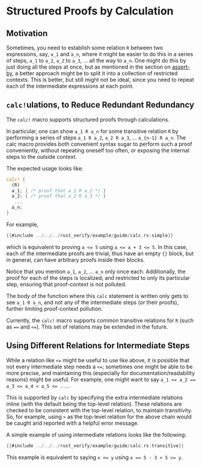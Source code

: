 # Structured Proofs by Calculation

## Motivation

Sometimes, you need to establish some relation `R` between two expressions, say,
`a_1` and `a_n`, where it might be easier to do this in a series of steps, `a_1`
to `a_2`, `a_2` to `a_3`, ... all the way to `a_n`. One might do this by just
doing all the steps at once, but as mentioned in the section on
[assert-by](./assert_by.md), a better approach might be to split it into a
collection of restricted contexts. This is better, but still might not be ideal,
since you need to repeat each of the intermediate expressions at each point.

## `calc!`ulations, to Reduce Redundant Redundancy

The `calc!` macro supports structured proofs through calculations.

In particular, one can show `a_1 R a_n` for some transitive relation `R` by performing a series
of steps `a_1 R a_2`, `a_2 R a_3`, ... `a_{n-1} R a_n`. The calc macro provides both convenient
syntax sugar to perform such a proof conveniently, without repeating oneself too often, or
exposing the internal steps to the outside context.

The expected usage looks like:

```rust
calc! {
  (R)
  a_1; { /* proof that a_1 R a_2 */ }
  a_2; { /* proof that a_2 R a_3 */ }
   ...
  a_n;
}
```

For example,

```rust
{{#include ../../../rust_verify/example/guide/calc.rs:simple}}
```

which is equivalent to proving `a <= 5` using `a <= a + 3 <= 5`. In this case, each
of the intermediate proofs are trivial, thus have an empty `{}` block, but in
general, can have arbitrary proofs inside their blocks.

Notice that you mention `a_1`, `a_2`, ... `a_n` only once each. Additionally,
the proof for each of the steps is localized, and restricted to only its
particular step, ensuring that proof-context is not polluted.

The body of the function where this `calc` statement is written only gets to see
`a_1 R a_n`, and not any of the intermediate steps (or their proofs), further
limiting proof-context pollution.

Currently, the `calc!` macro supports common transitive relations for `R` (such
as `==` and `<=`). This set of relations may be extended in the future.

## Using Different Relations for Intermediate Steps

While a relation like `<=` might be useful to use like above, it is possible
that not every intermediate step needs a `<=`; sometimes one might be able to be
more precise, and maintaining this (especially for documentation/readability
reasons) might be useful. For example, one might want to say `a_1 <= a_2 == a_3
<= a_4 < a_5 <= ...`.

This is supported by `calc` by specifying the extra intermediate relations
inline (with the default being the top-level relation). These relations are
checked to be consistent with the top-level relation, to maintain transitivity.
So, for example, using `>` as the top-level relation for the above chain
would be caught and reported with a helpful error message.

A simple example of using intermediate relations looks like the following:

```rust
{{#include ../../../rust_verify/example/guide/calc.rs:transitive}}
```

This example is equivalent to saying `x <= y` using `x == 5 - 3 < 5 <= y`.
